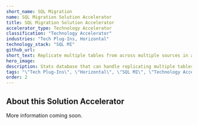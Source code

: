 ```yaml
---
short_name: SQL Migration
name: SQL Migration Solution Accelerator
title: SQL Migration Solution Accelerator
accelerator_type: Technology Accelerator
classification: "Technology Accelerator"
industries: "Tech Plug-Ins, Horizontal"
technology_stack: "SQL MI"
github_url: 
short_text: Replicate multiple tables from across multiple sources in a performant manner, regardless of where they are hosting their copies. 
hero_image: 
description: Stats database that can handle replicating multiple tables from across multiple sources in a performant manner, regardless of where they are hosting their copies. 
tags: "\"Tech Plug-Ins\", \"Horizontal\", \"SQL MI\", \"Technology Accelerator\""
order: 2
---
```

## About this Solution Accelerator

More information coming soon.
